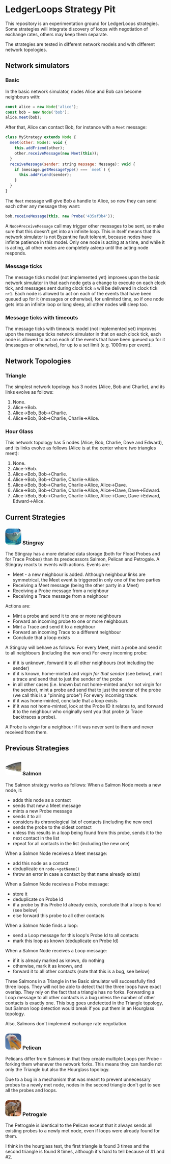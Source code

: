 # LedgerLoops Strategy Pit

This repository is an experimentation ground for LedgerLoops strategies.
Some strategies will integrate discovery of loops with negotiation of exchange rates, others may keep them separate.

The strategies are tested in different network models and with different network topologies.

## Network simulators
### Basic
In the basic network simulator, nodes Alice and Bob can become neighbours with:
```js
const alice = new Node('alice');
const bob = new Node('bob');
alice.meet(bob);
```
After that, Alice can contact Bob, for instance with a `Meet` message:
```js
class MyStrategy extends Node {
  meet(other: Node): void {
    this.addFriend(other);
    other.receiveMessage(new Meet(this));
  }
  receiveMessage(sender: string message: Message): void {
    if (message.getMessageType() === `meet`) {
      this.addFriend(sender);
    }
  }
}
```
The `Meet` message will give Bob a handle to Alice, so now they can send each other
any message they want:
```js
bob.receiveMessage(this, new Probe('435af3b4'));
```
A `Node#receiveMessage` call may trigger other messages to be sent, so make sure that this doesn't get into an infinite loop.
This in itself means that this network simulator is not Byzantine fault tolerant, because nodes have infinite patience in this model.
Only one node is acting at a time, and while it is acting, all other nodes are completely asleep until the acting node responds.

### Message ticks
The message ticks model (not implemented yet) improves upon the basic network simulator in that each node gets a change to execute on each clock tick,
and messages sent during clock tick `n` will be delivered in clock tick `n+1`.
Each node is allowed to act on each of the events that have been queued up for it (messages or otherwise), for unlimited time, so if one node gets into an infinite loop
or long sleep, all other nodes will sleep too.

### Message ticks with timeouts
The message ticks with timeouts model (not implemented yet) improves upon the message ticks network simulator in that on each clock tick, each node is allowed to act on each of the events that have been queued up for it (messages or otherwise), for up to a set limit (e.g. 1000ms per event).

## Network Topologies
### Triangle
The simplest network topology has 3 nodes (Alice, Bob and Charlie), and its links evolve as follows:
1. None.
2. Alice->Bob.
3. Alice->Bob, Bob->Charlie.
4. Alice->Bob, Bob->Charlie, Charlie->Alice.

### Hour Glass
This network topology has 5 nodes (Alice, Bob, Charlie, Dave and Edward), and its links evolve as follows (Alice is at the center where two triangles meet):
1. None.
2. Alice->Bob.
3. Alice->Bob, Bob->Charlie.
4. Alice->Bob, Bob->Charlie, Charlie->Alice.
5. Alice->Bob, Bob->Charlie, Charlie->Alice, Alice->Dave.
6. Alice->Bob, Bob->Charlie, Charlie->Alice, Alice->Dave, Dave->Edward.
7. Alice->Bob, Bob->Charlie, Charlie->Alice, Alice->Dave, Dave->Edward, Edward->Alice.

## Current Strategies
###  <img src="./img/stingray.png" style="width:50px;border-radius: 10px"/> Stingray
The Stingray has a more detailed data storage (both for Flood Probes and for Trace Probes) than its predecessors Salmon, Pelican and Petrogale.
A Stingray reacts to events with actions. Events are:
* Meet - a new neighbour is added. Although neighbour links are symmetrical, the Meet event is triggered in only one of the two parties
* Receiving a Meet message (being the other party in a Meet)
* Receiving a Probe message from a neighbour
* Receiving a Trace message from a neighbour

Actions are:
* Mint a probe and send it to one or more neighbours
* Forward an incoming probe to one or more neighbours
* Mint a Trace and send it to a neighbour
* Forward an incoming Trace to a different neighbour
* Conclude that a loop exists

A Stingray will behave as follows:
For every Meet, mint a probe and send it to all neighbours (including the new one)
For every incoming probe:
* if it is unknown, forward it to all other neighbours (not including the sender)
* if it is known, home-minted and *virgin for that sender* (see below), mint a trace and send that to just the sender of the probe
* in all other cases (i.e. known but not home-minted and/or not virgin for the sender), mint a probe and send that to just the sender of the probe (we call this is a "pinning probe")
For every incoming trace:
* if it was home-minted, conclude that a loop exists
* if it was not home-minted, look at the Probe ID it relates to, and forward it to the neighbour who originally sent you that probe (a Trace backtraces a probe).

A Probe is *virgin* for a neighbour if it was never sent to them and never received from them.

## Previous Strategies
### <img src="./img/salmon.png" style="width:50px;border-radius: 10px"/> Salmon

The Salmon strategy works as follows:
When a Salmon Node meets a new node, it:
* adds this node as a contact
* sends that new a Meet message
* mints a new Probe message
* sends it to all
* considers its chronological list of contacts (including the new one)
* sends the probe to the oldest contact
* unless this results in a loop being found from this probe, sends it to the next contact in the list
* repeat for all contacts in the list (including the new one)

When a Salmon Node receives a Meet message:
* add this node as a contact
* deduplicate on `node->getName()`
* throw an error in case a contact by that name already exists)

When a Salmon Node receives a Probe message:
* store it
* deduplicate on Probe Id
* if a probe by this Probe Id already exists, conclude that a loop is found (see below)
* else forward this probe to all other contacts

When a Salmon Node finds a loop:
* send a Loop message for this loop's Probe Id to all contacts
* mark this loop as known (deduplicate on Probe Id)

When a Salmon Node receives a Loop message:
* if it is already marked as known, do nothing
* otherwise, mark it as known, and
* forward it to all other contacts (note that this is a bug, see below)

Three Salmons in a Triangle in the Basic simulator will successfully find three loops.
They will not be able to detect that the three loops have exact overlap.
They rely on the fact that a triangle has no forks.
Forwarding a Loop message to all other contacts is a bug unless the number of other contacts is exactly one. This bug goes undetected in the Triangle topology, but Salmon loop detection would break if you put them in an Hourglass topology.

Also, Salmons don't implement exchange rate negotiation.

### <img src="./img/pelican.png" style="width:50px;border-radius: 10px"/> Pelican

Pelicans differ from Salmons in that they create multiple Loops per Probe - forking them whenever the network forks. This means they can handle not only the Triangle but also the Hourglass topology.

Due to a bug in a mechanism that was meant to prevent unnecessary probes to a newly met node, nodes in the second triangle
don't get to see all the probes and loops.

###  <img src="./img/petrogale.png" style="width:50px;border-radius: 10px"/> Petrogale

The Petrogale is identical to the Pelican except that it always sends all existing probes to a newly met node, even if
loops were already found for them.

I think in the hourglass test, the first triangle is found 3 times and the second triangle is found 8 times, although it's
hard to tell because of #1 and #2.
